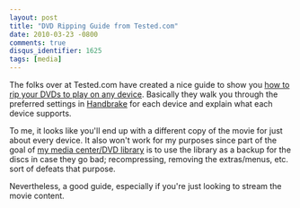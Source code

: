 ```yaml
---
layout: post
title: "DVD Ripping Guide from Tested.com"
date: 2010-03-23 -0800
comments: true
disqus_identifier: 1625
tags: [media]
---
```

The folks over at Tested.com have created a nice guide to show you [how
to rip your DVDs to play on any
device](http://www.tested.com/news/how-to-rip-dvds-to-play-on-any-devicefor-free/19/).
Basically they walk you through the preferred settings in
[Handbrake](http://handbrake.fr/) for each device and explain what each
device supports.

To me, it looks like you'll end up with a different copy of the movie
for just about every device. It also won't work for my purposes since
part of the goal of [my media center/DVD
library](/archive/2008/09/30/overview-of-my-media-center-solution.aspx)
is to use the library as a backup for the discs in case they go bad;
recompressing, removing the extras/menus, etc. sort of defeats that
purpose.

Nevertheless, a good guide, especially if you're just looking to stream
the movie content.
